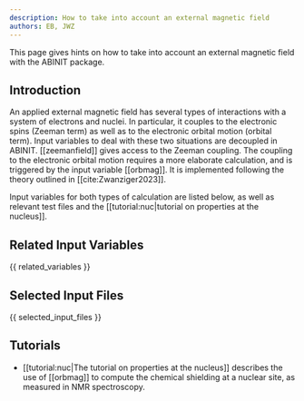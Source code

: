```yaml
---
description: How to take into account an external magnetic field
authors: EB, JWZ
---
```

<!--- This is the source file for this topics. Can be edited. -->

This page gives hints on how to take into account an external magnetic field with the ABINIT package.

## Introduction

An applied external magnetic field has several types of interactions
with a system of electrons and nuclei.  In particular, it couples to
the electronic spins (Zeeman term) as well as to the electronic
orbital motion (orbital term).  Input variables to deal with these two
situations are decoupled in ABINIT.  [[zeemanfield]] gives access to
the Zeeman coupling.  The coupling to the electronic orbital motion
requires a more elaborate calculation, and is triggered by the input
variable [[orbmag]]. It is implemented following
the theory outlined in [[cite:Zwanziger2023]].

Input variables for both types of calculation are listed below, as
well as relevant test files and the [[tutorial:nuc|tutorial on
properties at the nucleus]].

## Related Input Variables

{{ related_variables }}

## Selected Input Files

{{ selected_input_files }}

## Tutorials

* [[tutorial:nuc|The tutorial on properties at the nucleus]] describes the use of [[orbmag]] to compute the
chemical shielding at a nuclear site, as measured in NMR spectroscopy.

